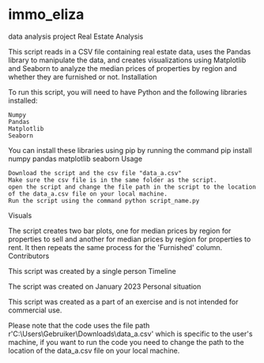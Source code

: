 # immo_eliza
data analysis project
Real Estate Analysis

This script reads in a CSV file containing real estate data, uses the Pandas library to manipulate the data, and creates visualizations using Matplotlib and Seaborn to analyze the median prices of properties by region and whether they are furnished or not.
Installation

To run this script, you will need to have Python and the following libraries installed:

    Numpy
    Pandas
    Matplotlib
    Seaborn

You can install these libraries using pip by running the command pip install numpy pandas matplotlib seaborn
Usage

    Download the script and the csv file "data_a.csv"
    Make sure the csv file is in the same folder as the script.
    open the script and change the file path in the script to the location of the data_a.csv file on your local machine.
    Run the script using the command python script_name.py

Visuals

The script creates two bar plots, one for median prices by region for properties to sell and another for median prices by region for properties to rent.
It then repeats the same process for the 'Furnished' column.
Contributors

This script was created by a single person
Timeline

The script was created on January 2023
Personal situation

This script was created as a part of an exercise and is not intended for commercial use.

Please note that the code uses the file path r'C:\Users\Gebruiker\Downloads\data_a.csv' which is specific to the user's machine, if you want to run the code you need to change the path to the location of the data_a.csv file on your local machine.
